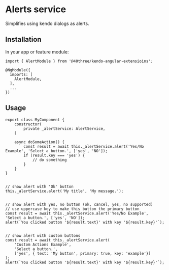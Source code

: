 # Alerts service

Simplifies using kendo dialogs as alerts.

## Installation

In your app or feature module:

    import { AlertModule } from '@40three/kendo-angular-extensioins';

    @NgModule({
      imports: [
        AlertModule,
      ],
      ...
    })

## Usage

    export class MyComponent {
        constructor(
            private _alertService: AlertService,
        )

        async doSomeAction() {
            const result = await this._alertService.alert('Yes/No Example', 'Select a button.', ['yes', 'NO']);
            if (result.key === 'yes') {
                // do something
            }
        }
    }


    // show alert with 'Ok' button
    this._alertService.alert('My title', 'My message.');


    // show alert with yes, no button (ok, cancel, yes, no supported)
    // use uppercase key to make this button the primary button
    const result = await this._alertService.alert('Yes/No Example', 'Select a button.', ['yes', 'NO']);
    alert(`You clicked button '${result.text}' with key '${result.key}'`);


    // show alert with custom buttons
    const result = await this._alertService.alert(
        'Custom Actions Example', 
        'Select a button.', 
        ['yes', { text: 'My button', primary: true, key: 'example'}]
    );
    alert(`You clicked button '${result.text}' with key '${result.key}'`);

